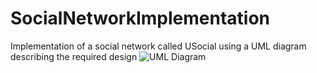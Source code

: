 # SocialNetworkImplementation
Implementation of a social network called USocial using a UML diagram describing the required design
![UML Diagram](https://user-images.githubusercontent.com/80360729/207963865-bfa76e40-a798-443d-874a-2b6d3e11c01a.png)
